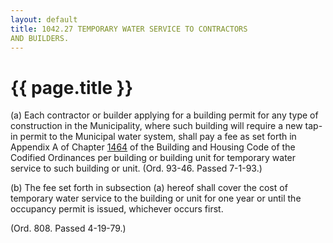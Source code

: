 ```yaml
---
layout: default 
title: 1042.27 TEMPORARY WATER SERVICE TO CONTRACTORS
AND BUILDERS.
---
```


{{ page.title }}
================

​(a) Each contractor or builder applying for a building permit for any
type of construction in the Municipality, where such building will
require a new tap-in permit to the Municipal water system, shall pay a
fee as set forth in Appendix A of Chapter [1464](58d37b9c.html) of the
Building and Housing Code of the Codified Ordinances per building or
building unit for temporary water service to such building or unit.
(Ord. 93-46. Passed 7-1-93.)

​(b) The fee set forth in subsection (a) hereof shall cover the cost of
temporary water service to the building or unit for one year or until
the occupancy permit is issued, whichever occurs first.

(Ord. 808. Passed 4-19-79.)
